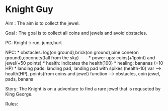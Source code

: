 # Knight Guy

Aim : The aim is to collect the jewel.

Goal : The goal is to collect all coins and jewels and avoid obstacles.

PC: Knight-> run, jump,hurt

NPC:
    * obstacles: log(on ground),brick(on ground),pine cone(on ground),coconuts(fall from the sky) -- -
    * power ups: coins(+1point) and jewel(+50 points)
    * health: indicates the health(100)
    * healing: bananas (+10 HP)
    * landing pads: landing pad, landing pad with spikes (health-10)
var --> health(HP), points(from coins and jewel)
function  --> obstacles, coin jewel, pads, banana

Story: 
       The Knight is on a adventure to find a rare jewel that is requseted by  King George.

Rules: